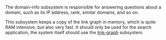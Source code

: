 The domain-info subsystem is responsible for answering questions about a domain,
such as its IP address, rank, similar domains, and so on.  

This subsystem keeps a copy of the link graph in memory, which is quite RAM intensive,
but also very fast.  It should only be used for the search application, the system 
itself should use the [link-graph](../link-graph) subsystem.
